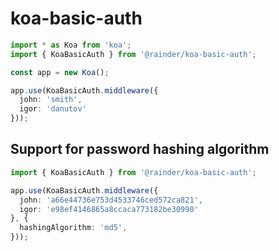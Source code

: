 # koa-basic-auth

```typescript
import * as Koa from 'koa';
import { KoaBasicAuth } from '@rainder/koa-basic-auth';

const app = new Koa();

app.use(KoaBasicAuth.middleware({
  john: 'smith',
  igor: 'danutov'
}));

```

## Support for password hashing algorithm 

```typescript
import { KoaBasicAuth } from '@rainder/koa-basic-auth';

app.use(KoaBasicAuth.middleware({
  john: 'a66e44736e753d4533746ced572ca821',
  igor: 'e98ef4146865a8ccaca773182be30990'
}, {
  hashingAlgorithm: 'md5',
}));

```

